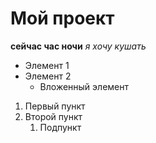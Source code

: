 ﻿# Мой проект
**сейчас час ночи**
*я хочу кушать*
- Элемент 1
- Элемент 2
  - Вложенный элемент
    
1. Первый пункт
2. Второй пункт
   1. Подпункт   
